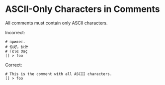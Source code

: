# ASCII-Only Characters in Comments

All comments must contain only ASCII characters.

Incorrect:

```eo
# привет.
# 你好，伙计
# Γεια σας
[] > foo
```

Correct:

```eo
# This is the comment with all ASCII characters.
[] > foo
```
